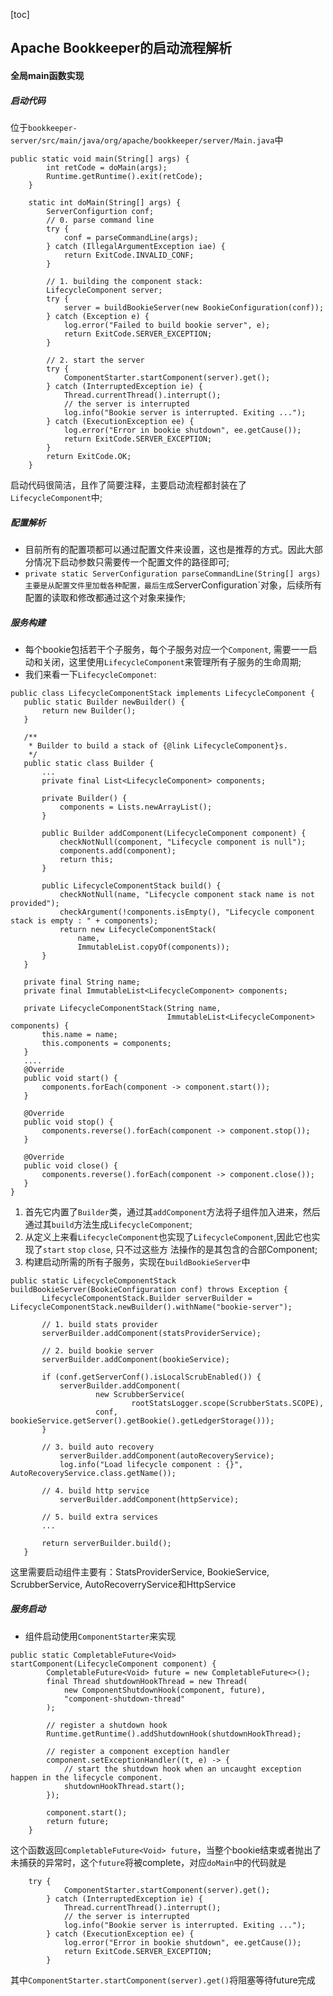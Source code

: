 [toc]

## Apache Bookkeeper的启动流程解析 
#### 全局main函数实现
##### 启动代码
位于`bookkeeper-server/src/main/java/org/apache/bookkeeper/server/Main.java`中
```
public static void main(String[] args) {
        int retCode = doMain(args);
        Runtime.getRuntime().exit(retCode);
    }

    static int doMain(String[] args) {
        ServerConfigurtion conf;
        // 0. parse command line
        try {
            conf = parseCommandLine(args);
        } catch (IllegalArgumentException iae) {
            return ExitCode.INVALID_CONF;
        }

        // 1. building the component stack:
        LifecycleComponent server;
        try {
            server = buildBookieServer(new BookieConfiguration(conf));
        } catch (Exception e) {
            log.error("Failed to build bookie server", e);
            return ExitCode.SERVER_EXCEPTION;
        }

        // 2. start the server
        try {
            ComponentStarter.startComponent(server).get();
        } catch (InterruptedException ie) {
            Thread.currentThread().interrupt();
            // the server is interrupted
            log.info("Bookie server is interrupted. Exiting ...");
        } catch (ExecutionException ee) {
            log.error("Error in bookie shutdown", ee.getCause());
            return ExitCode.SERVER_EXCEPTION;
        }
        return ExitCode.OK;
    }
```
启动代码很简洁，且作了简要注释，主要启动流程都封装在了`LifecycleComponent`中;

##### 配置解析
* 目前所有的配置项都可以通过配置文件来设置，这也是推荐的方式。因此大部分情况下启动参数只需要传一个配置文件的路径即可;
* `private static ServerConfiguration parseCommandLine(String[] args) 主要是从配置文件里加载各种配置，最后生成`ServerConfiguration`对象，后续所有配置的读取和修改都通过这个对象来操作;

##### 服务构建
* 每个bookie包括若干个子服务，每个子服务对应一个`Component`, 需要一一启动和关闭，这里使用`LifecycleComponent`来管理所有子服务的生命周期;
* 我们来看一下`LifecycleComponet`:
 ```
 public class LifecycleComponentStack implements LifecycleComponent {
    public static Builder newBuilder() {
        return new Builder();
    }

    /**
     * Builder to build a stack of {@link LifecycleComponent}s.
     */
    public static class Builder {
	    ...
        private final List<LifecycleComponent> components;

        private Builder() {
            components = Lists.newArrayList();
        }

        public Builder addComponent(LifecycleComponent component) {
            checkNotNull(component, "Lifecycle component is null");
            components.add(component);
            return this;
        }

        public LifecycleComponentStack build() {
            checkNotNull(name, "Lifecycle component stack name is not provided");
            checkArgument(!components.isEmpty(), "Lifecycle component stack is empty : " + components);
            return new LifecycleComponentStack(
                name,
                ImmutableList.copyOf(components));
        }
    }

    private final String name;
    private final ImmutableList<LifecycleComponent> components;

    private LifecycleComponentStack(String name,
                                    ImmutableList<LifecycleComponent> components) {
        this.name = name;
        this.components = components;
    }
    ....
    @Override
    public void start() {
        components.forEach(component -> component.start());
    }

    @Override
    public void stop() {
        components.reverse().forEach(component -> component.stop());
    }

    @Override
    public void close() {
        components.reverse().forEach(component -> component.close());
    }
}
 ```
 1. 首先它内置了`Builder`类，通过其`addComponent`方法将子组件加入进来，然后通过其`build`方法生成`LifecycleComponent`;
 2. 从定义上来看`LifecycleComponent`也实现了`LifecycleComponent`,因此它也实现了`start` `stop` `close`, 只不过这些方    法操作的是其包含的合部Component;
 3. 构建启动所需的所有子服务，实现在`buildBookieServer`中
 ```
 public static LifecycleComponentStack buildBookieServer(BookieConfiguration conf) throws Exception {
        LifecycleComponentStack.Builder serverBuilder = LifecycleComponentStack.newBuilder().withName("bookie-server");

        // 1. build stats provider
        serverBuilder.addComponent(statsProviderService);

        // 2. build bookie server
        serverBuilder.addComponent(bookieService);

        if (conf.getServerConf().isLocalScrubEnabled()) {
            serverBuilder.addComponent(
                    new ScrubberService(
                            rootStatsLogger.scope(ScrubberStats.SCOPE),
                    conf, bookieService.getServer().getBookie().getLedgerStorage()));
        }

        // 3. build auto recovery
            serverBuilder.addComponent(autoRecoveryService);
            log.info("Load lifecycle component : {}", AutoRecoveryService.class.getName());

        // 4. build http service
            serverBuilder.addComponent(httpService);

        // 5. build extra services
		...
		
        return serverBuilder.build();
    }
 ```
 这里需要启动组件主要有：StatsProviderService, BookieService, ScrubberService, AutoRecoverryService和HttpService
 
##### 服务启动
* 组件启动使用`ComponentStarter`来实现
```
public static CompletableFuture<Void> startComponent(LifecycleComponent component) {
        CompletableFuture<Void> future = new CompletableFuture<>();
        final Thread shutdownHookThread = new Thread(
            new ComponentShutdownHook(component, future),
            "component-shutdown-thread"
        );

        // register a shutdown hook
        Runtime.getRuntime().addShutdownHook(shutdownHookThread);

        // register a component exception handler
        component.setExceptionHandler((t, e) -> {
            // start the shutdown hook when an uncaught exception happen in the lifecycle component.
            shutdownHookThread.start();
        });

        component.start();
        return future;
    }
```
这个函数返回`CompletableFuture<Void> future`，当整个bookie结束或者抛出了未捕获的异常时，这个`future`将被complete，对应`doMain`中的代码就是
```
    try {
            ComponentStarter.startComponent(server).get();
        } catch (InterruptedException ie) {
            Thread.currentThread().interrupt();
            // the server is interrupted
            log.info("Bookie server is interrupted. Exiting ...");
        } catch (ExecutionException ee) {
            log.error("Error in bookie shutdown", ee.getCause());
            return ExitCode.SERVER_EXCEPTION;
        }
```
其中`ComponentStarter.startComponent(server).get()`将阻塞等待future完成